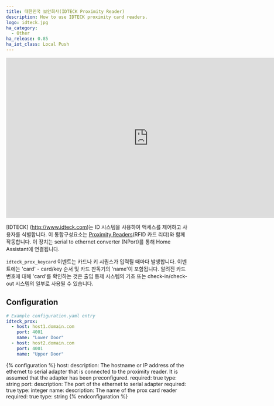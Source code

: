 ```yaml
---
title: 대한민국 보안회사(IDTECK Proximity Reader)
description: How to use IDTECK proximity card readers.
logo: idteck.jpg
ha_category:
  - Other
ha_release: 0.85
ha_iot_class: Local Push
---
```


<div class='videoWrapper'>
<iframe width="776" height="437" src="https://www.youtube.com/embed/yz4RXf_ABVc" frameborder="0" allow="accelerometer; autoplay; encrypted-media; gyroscope; picture-in-picture" allowfullscreen></iframe>
</div>

[IDTECK] (http://www.idteck.com)는 ID 시스템을 사용하여 액세스를 제어하고 사용자를 식별합니다. 이 통합구성요소는 [Proximity Readers](http://www.idteck.com/en/products/proximity-reader-__-card-%26-tag-__125khz)(RFID 카드 리더)와 함께 작동합니다. 이 장치는 serial to ethernet converter (NPort)를 통해 Home Assistant에 연결됩니다.

`idteck_prox_keycard` 이벤트는 카드나 키 시퀀스가 ​​입력될 때마다 발생합니다. 이벤트에는 'card' - card/key 순서 및 카드 판독기의 'name'이 포함됩니다. 알려진 카드 번호에 대해 'card'를 확인하는 것은 출입 통제 시스템의 기초 또는 check-in/check-out 시스템의 일부로 사용될 수 있습니다.

## Configuration

``` yaml
# Example configuration.yaml entry
idteck_prox:
  - host: host1.domain.com
    port: 4001
    name: "Lower Door"
  - host: host2.domain.com
    port: 4001
    name: "Upper Door"
```

{% configuration %}
host:
  description: The hostname or IP address of the ethernet to serial adapter that is connected to the proximity reader.  It is assumed that the adapter has been preconfigured.
  required: true
  type: string
port:
  description: The port of the ethernet to serial adapter
  required: true
  type: integer
name:
  description: The name of the prox card reader
  required: true
  type: string
{% endconfiguration %}

